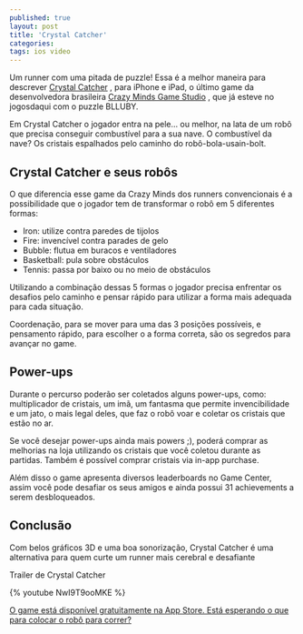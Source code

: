 ```yaml
---
published: true
layout: post
title: 'Crystal Catcher'
categories: 
tags: ios video
---
```

Um runner com uma pitada de puzzle! Essa é a melhor maneira para descrever <a href="http://site.crazyminds.net/p/crystal-catcher.html" target="_blank">Crystal Catcher</a>
, para iPhone e iPad, o último game da desenvolvedora brasileira <a href="http://site.crazyminds.net" target="_blank">Crazy Minds Game Studio</a>
, que já esteve no jogosdaqui com o puzzle BLLUBY.

Em Crystal Catcher o jogador entra na pele… ou melhor, na lata de um robô que precisa conseguir combustível para a sua nave. O combustível da nave? Os cristais espalhados pelo caminho do robô-bola-usain-bolt.

## Crystal Catcher e seus robôs
O que diferencia esse game da Crazy Minds dos runners convencionais é a possibilidade que o jogador tem de transformar o robô em 5 diferentes formas:



<ul>
	<li>Iron: utilize contra paredes de tijolos</li>
	<li>Fire: invencível contra parades de gelo</li>
	<li>Bubble: flutua em buracos e ventiladores</li>
	<li>Basketball: pula sobre obstáculos</li>
	<li>Tennis: passa por baixo ou no meio de obstáculos</li>
</ul>



Utilizando a combinação dessas 5 formas o jogador precisa enfrentar os desafios pelo caminho e pensar rápido para utilizar a forma mais adequada para cada situação.

Coordenação, para se mover para uma das 3 posições possíveis, e pensamento rápido, para escolher o a forma correta, são os segredos para avançar no game.

## Power-ups
Durante o percurso poderão ser coletados alguns power-ups, como: multiplicador de cristais, um imã, um fantasma que permite invencibilidade e um jato, o mais legal deles, que faz o robô voar e coletar os cristais que estão no ar.




Se você desejar power-ups ainda mais powers ;), poderá comprar as melhorias na loja utilizando os cristais que você coletou durante as partidas. Também é possível comprar cristais via in-app purchase.

Além disso o game apresenta diversos leaderboards no Game Center, assim você pode desafiar os seus amigos e ainda possui 31 achievements a serem desbloqueados.




## Conclusão
Com belos gráficos 3D e uma boa sonorização, Crystal Catcher é uma alternativa para quem curte um runner mais cerebral e desafiante

<a id="trailer">Trailer de Crystal Catcher</a>

{% youtube NwI9T9ooMKE %}

<a href="http://itunes.apple.com/us/app/crystal-catcher/id543078952?l=pt&amp;ls=1&amp;mt=8" target="_blank">O game está disponível gratuitamente na App Store. Está esperando o que para colocar o robô para correr?</a>
